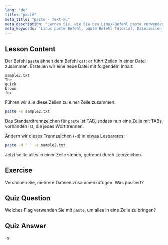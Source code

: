 ```yaml
---
lang: "de"
title: "paste"
meta_title: "paste - Text-Fu"
meta_description: "Lernen Sie, wie Sie den Linux-Befehl paste verwenden, um Dateizeilen zusammenzuführen. Entdecken Sie Trennzeichen und kombinieren Sie Dateien mit diesem grundlegenden Linux-Befehls-Tutorial."
meta_keywords: "Linux paste Befehl, paste Befehl Tutorial, Dateizeilen zusammenführen, Linux Befehle, Linux für Anfänger, Linux Anleitung"
---
```


## Lesson Content

Der Befehl `paste` ähnelt dem Befehl `cat`; er führt Zeilen in einer Datei zusammen. Erstellen wir eine neue Datei mit folgendem Inhalt:

```
sample2.txt
The
quick
brown
fox
```

Führen wir alle diese Zeilen zu einer Zeile zusammen:

```bash
paste -s sample2.txt
```

Das Standardtrennzeichen für `paste` ist TAB, sodass nun eine Zeile mit TABs vorhanden ist, die jedes Wort trennen.

Ändern wir dieses Trennzeichen (`-d`) in etwas Lesbareres:

```bash
paste -d ' ' -s sample2.txt
```

Jetzt sollte alles in einer Zeile stehen, getrennt durch Leerzeichen.

## Exercise

Versuchen Sie, mehrere Dateien zusammenzufügen. Was passiert?

## Quiz Question

Welches Flag verwenden Sie mit `paste`, um alles in eine Zeile zu bringen?

## Quiz Answer

-s
